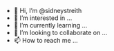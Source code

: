 - 👋 Hi, I’m @sidneystreith
- 👀 I’m interested in ...
- 🌱 I’m currently learning ...
- 💞️ I’m looking to collaborate on ...
- 📫 How to reach me ...

<!---
sidneystreith/sidneystreith is a ✨ special ✨ repository because its `README.md` (this file) appears on your GitHub profile.
You can click the Preview link to take a look at your changes.
--->
